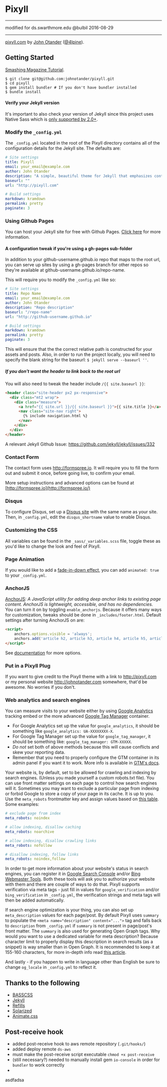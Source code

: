 # Pixyll

---

modified for ds.swarthmore.edu
@bulbil 2016-08-29

---

[pixyll.com](http://www.pixyll.com) by [John Otander](http://johnotander.com)
([@4lpine](https://twitter.com/4lpine)).

## Getting Started

[Smashing Magazine Tutorial](http://www.smashingmagazine.com/2014/08/01/build-blog-jekyll-github-pages/).

```
$ git clone git@github.com:johnotander/pixyll.git
$ cd pixyll
$ gem install bundler # If you don't have bundler installed
$ bundle install
```

#### Verify your Jekyll version

It's important to also check your version of Jekyll since this project uses Native Sass which
is [only supported by 2.0+](http://jekyllrb.com/news/2014/05/06/jekyll-turns-2-0-0/).

### Modify the `_config.yml`

The `_config.yml` located in the root of the Pixyll directory contains all of the configuration details
for the Jekyll site. The defaults are:

```yml
# Site settings
title: Pixyll
email: your_email@example.com
author: John Otander
description: "A simple, beautiful theme for Jekyll that emphasizes content rather than aesthetic fluff."
baseurl: ""
url: "http://pixyll.com"

# Build settings
markdown: kramdown
permalink: pretty
paginate: 3
```

### Using Github Pages

You can host your Jekyll site for free with Github Pages. [Click here](https://pages.github.com/) for more information.

#### A configuration tweak if you're using a gh-pages sub-folder

In addition to your github-username.github.io repo that maps to the root url, you can serve up sites by using a gh-pages branch for other repos so they're available at github-username.github.io/repo-name.

This will require you to modify the `_config.yml` like so:

```yml
# Site settings
title: Repo Name
email: your_email@example.com
author: John Otander
description: "Repo description"
baseurl: "/repo-name"
url: "http://github-username.github.io"

# Build settings
markdown: kramdown
permalink: pretty
paginate: 3
```

This will ensure that the the correct relative path is constructed for your assets and posts. Also, in order to run the project locally, you will need to specify the blank string for the baseurl: `$ jekyll serve --baseurl ''`.

##### If you don't want the header to link back to the root url

You will also need to tweak the header include `/{{ site.baseurl }}`:

```html
<header class="site-header px2 px-responsive">
  <div class="mt2 wrap">
    <div class="measure">
      <a href="{{ site.url }}/{{ site.baseurl }}">{{ site.title }}</a>
      <nav class="site-nav right">
        {% include navigation.html %}
      </nav>
    </div>
  </div>
</header>
```

A relevant Jekyll Github Issue: <https://github.com/jekyll/jekyll/issues/332>

### Contact Form

The contact form uses <http://formspree.io>. It will require you to fill the form out and submit it once, before going live, to confirm your email.

More setup instructions and advanced options can be found at [http://formspree.io](http://formspree.io/)

### Disqus

To configure Disqus, set up a [Disqus site](https://disqus.com/admin/create/) with the same name as your site. Then, in `_config.yml`, edit the `disqus_shortname` value to enable Disqus.

### Customizing the CSS

All variables can be found in the `_sass/_variables.scss` file, toggle these as you'd like to change the look and feel of Pixyll.

### Page Animation

If you would like to add a [fade-in-down effect](http://daneden.github.io/animate.css/), you can add `animated: true` to your `_config.yml`.

### AnchorJS

[AnchorJS](https://github.com/bryanbraun/anchorjs): _A JavaScript utility for adding deep anchor links to existing page content. AnchorJS is lightweight, accessible, and has no dependencies._ You can turn it on by toggling `enable_anchorjs`. Because it offers many ways for customization, tweaks should be done in `_includes/footer.html`. Default settings after turning AnchorJS on are:

```html
<script>
    anchors.options.visible = 'always';
    anchors.add('article h2, article h3, article h4, article h5, article h6');
</script>
```

See [documentation](http://bryanbraun.github.io/anchorjs/#basic-usage) for more options.

### Put in a Pixyll Plug

If you want to give credit to the Pixyll theme with a link to <http://pixyll.com> or my personal website <http://johnotander.com> somewhere, that'd be awesome. No worries if you don't.

### Web analytics and search engines

You can measure visits to your website either by using [Google Analytics](https://www.google.com/analytics/) tracking embed or the more advanced [Google Tag Manager](https://www.google.com/analytics/tag-manager/) container.
* For Google Analytics set up the value for `google_analytics`, it should be something like `google_analytics: UA-XXXXXXXX-X`.
* For Google Tag Manager set up the value for `google_tag_manager`, it should be something like: `google_tag_manager: GTM-XXXXX`.
* _Do not_ set both of above methods because this will cause conflicts and skew your reporting data.
* Remember that you need to properly configure the GTM container in its admin panel if you want it to work. More info is available in [GTM's docs](https://www.google.com/analytics/tag-manager/resources/).

Your website is, by default, set to be allowed for crawling and indexing by search engines. (Unless you made yourself a custom robots.txt file). You can use front matter settings on each page to control how search engines will it. Sometimes you may want to exclude a particular page from indexing or forbid Google to store a copy of your page in its cache. It is up to you. Use the `meta_robots` frontmatter key and assign values based on [this table](https://developers.google.com/webmasters/control-crawl-index/docs/robots_meta_tag?hl=en#valid-indexing--serving-directives). Some examples:

```yaml
# exclude page from index
meta_robots: noindex

# allow indexing, disallow caching
meta_robots: noarchive

# allow indexing, disallow crawling links
meta_robots: nofollow

# disallow indexing, follow links
meta_robots: noindex,follow
```

In order to get more information about your website's status in search engines, you can register it in [Google Search Console](https://www.google.com/webmasters/tools/home) and/or [Bing Webmaster Tools](http://www.bing.com/toolbox/webmaster). Both these tools will ask you to authorize your website with them and there are couple of ways to do that. Pixyll supports verification via meta tags - just fill in values for `google_verification` and/or `bing_verification` in `_config.yml`, the verification strings and meta tags will then be added automatically.

If search engine optimization is your thing, you can also set up `meta_description` values for each page/post. By default Pixyll uses `summary` to populate the `<meta name="description" content="...">` tag and falls back to `description` from `_config.yml` if `summary` is not present in page/post's front matter. The `summary` is also used for generating Open Graph tags. Why would you want to use a dedicated variable for meta description? Because character limit to properly display this description in search results (as a snippet) is way smaller than in Open Graph. It is recommended to keep it at 155-160 characters, for more in-depth info read [this article](https://moz.com/blog/i-cant-drive-155-meta-descriptions-in-2015).

And lastly - if you happen to write in language other than English be sure to change `og_locale` in `_config.yml` to reflect it.

## Thanks to the following

* [BASSCSS](http://basscss.com)
* [Jekyll](http://jekyllrb.com)
* [Refills](http://refills.bourbon.io/)
* [Solarized](http://ethanschoonover.com/solarized)
* [Animate.css](http://daneden.github.io/animate.css/)

## Post-receive hook

- added post-receive hook to aws remote repository (`.git/hooks/`)
- added deploy remote `ds-aws`
- must make the post-receive script executable `chmod +x post-receive`
- (still necessary?) needed to manually install gem `io-console` in order for `bundler` to work correctly
- 
asdfadsa
